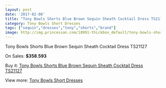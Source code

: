 ```yaml
---
layout: post
date: '2017-02-08'
title: "Tony Bowls Shorts Blue Brown Sequin Sheath Cocktail Dress TS21127"
category: Tony Bowls Short Dresses
tags: ["sequin","dresses","tony","shorts","brand"]
image: http://img.princessan.com/18991-thickbox_default/tony-bowls-shorts-blue-brown-sequin-sheath-cocktail-dress-ts21127.jpg
---
```

Tony Bowls Shorts Blue Brown Sequin Sheath Cocktail Dress TS21127

On Sales: **$358.593**
<a href="https://www.princessan.com/en/tony-bowls-short-dresses/8617-tony-bowls-shorts-blue-brown-sequin-sheath-cocktail-dress-ts21127.html"><amp-img layout="responsive" width="600" height="600" src="//img.princessan.com/18991-thickbox_default/tony-bowls-shorts-blue-brown-sequin-sheath-cocktail-dress-ts21127.jpg" alt="Tony Bowls Shorts Blue Brown Sequin Sheath Cocktail Dress TS21127 0" /></a>
<a href="https://www.princessan.com/en/tony-bowls-short-dresses/8617-tony-bowls-shorts-blue-brown-sequin-sheath-cocktail-dress-ts21127.html"><amp-img layout="responsive" width="600" height="600" src="//img.princessan.com/18994-thickbox_default/tony-bowls-shorts-blue-brown-sequin-sheath-cocktail-dress-ts21127.jpg" alt="Tony Bowls Shorts Blue Brown Sequin Sheath Cocktail Dress TS21127 1" /></a>
<a href="https://www.princessan.com/en/tony-bowls-short-dresses/8617-tony-bowls-shorts-blue-brown-sequin-sheath-cocktail-dress-ts21127.html"><amp-img layout="responsive" width="600" height="600" src="//img.princessan.com/18993-thickbox_default/tony-bowls-shorts-blue-brown-sequin-sheath-cocktail-dress-ts21127.jpg" alt="Tony Bowls Shorts Blue Brown Sequin Sheath Cocktail Dress TS21127 2" /></a>
<a href="https://www.princessan.com/en/tony-bowls-short-dresses/8617-tony-bowls-shorts-blue-brown-sequin-sheath-cocktail-dress-ts21127.html"><amp-img layout="responsive" width="600" height="600" src="//img.princessan.com/18992-thickbox_default/tony-bowls-shorts-blue-brown-sequin-sheath-cocktail-dress-ts21127.jpg" alt="Tony Bowls Shorts Blue Brown Sequin Sheath Cocktail Dress TS21127 3" /></a>

Buy it: [Tony Bowls Shorts Blue Brown Sequin Sheath Cocktail Dress TS21127](https://www.princessan.com/en/tony-bowls-short-dresses/8617-tony-bowls-shorts-blue-brown-sequin-sheath-cocktail-dress-ts21127.html "Tony Bowls Shorts Blue Brown Sequin Sheath Cocktail Dress TS21127")

View more: [Tony Bowls Short Dresses](https://www.princessan.com/en/70-tony-bowls-short-dresses "Tony Bowls Short Dresses")